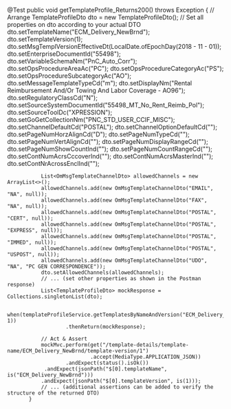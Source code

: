   @Test
           public void getTemplateProfile_Returns200() throws Exception {
               // Arrange
               TemplateProfileDto dto = new TemplateProfileDto();
               // Set all properties on dto according to your actual DTO
               dto.setTemplateName("ECM_Delivery_NewBrnd");
               dto.setTemplateVersion(1);
               dto.setMsgTemplVersionEffectiveDt(LocalDate.ofEpochDay(2018 - 11 - 01));
               dto.setEnterpriseDocumentId("55498");
               dto.setVariableSchemaNm("PnC_Auto_Corr");
               dto.setOpsProcedureAreaAc("PC");
               dto.setOpsProcedureCategoryAc("PS");
               dto.setOpsProcedureSubcategoryAc("AO");
               dto.setMessageTemplateTypeCd("m");
               dto.setDisplayNm("Rental Reimbursement And/Or Towing And Labor Coverage - AO96");
               dto.setRegulatoryClassCd("N");
               dto.setSourceSystemDocumentId("55498_MT_No_Rent_Reimb_Pol");
               dto.setSourceToolDc("XPRESSION");
               dto.setGoGetCollectionNm("PNC_STD_USER_CCIF_MISC");
               dto.setChannelDefaultCd("POSTAL");
               dto.setChannelOptionDefaultCd("");
               dto.setPageNumHorzAlignCd("D");
               dto.setPageNumTypeCd("");
               dto.setPageNumVertAlignCd("");
               dto.setPageNumDisplayRangeCd("");
               dto.setPageNumShowCountInd("");
               dto.setPageNumCountRangeCd("");
               dto.setContNumAcrsCccoverInd("");
               dto.setContNumAcrsMasterInd("");
               dto.setContNrAcrossEnclInd("");

               List<OmMsgTemplateChannelDto> allowedChannels = new ArrayList<>();
               allowedChannels.add(new OmMsgTemplateChannelDto("EMAIL", "NA", null));
               allowedChannels.add(new OmMsgTemplateChannelDto("FAX", "NA", null));
               allowedChannels.add(new OmMsgTemplateChannelDto("POSTAL", "CERT", null));
               allowedChannels.add(new OmMsgTemplateChannelDto("POSTAL", "EXPRESS", null));
               allowedChannels.add(new OmMsgTemplateChannelDto("POSTAL", "IMMED", null));
               allowedChannels.add(new OmMsgTemplateChannelDto("POSTAL", "USPOST", null));
               allowedChannels.add(new OmMsgTemplateChannelDto("UDO", "NA", "PC GEN CORRESPONDENCE"));
               dto.setAllowedChannels(allowedChannels);
               // ... (set other properties as shown in the Postman response)
               List<TemplateProfileDto> mockResponse = Collections.singletonList(dto);

               when(templateProfileService.getTemplatesByNameAndVersion("ECM_Delivery_NewBrnd", 1))
                       .thenReturn(mockResponse);

               // Act & Assert
               mockMvc.perform(get("/template-details/template-name/ECM_Delivery_NewBrnd/template-version/1")
                               .accept(MediaType.APPLICATION_JSON))
                       .andExpect(status().isOk())
                .andExpect(jsonPath("$[0].templateName", is("ECM_Delivery_NewBrnd")))
               .andExpect(jsonPath("$[0].templateVersion", is(1)));
               // ... (additional assertions can be added to verify the structure of the returned DTO)
           }
